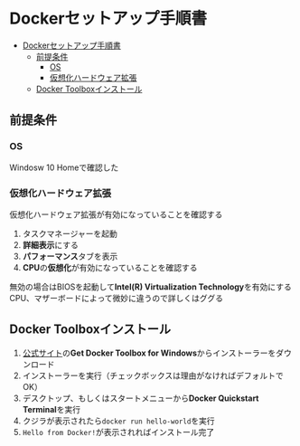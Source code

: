 # Dockerセットアップ手順書

- [Dockerセットアップ手順書](#docker%E3%82%BB%E3%83%83%E3%83%88%E3%82%A2%E3%83%83%E3%83%97%E6%89%8B%E9%A0%86%E6%9B%B8)
	- [前提条件](#%E5%89%8D%E6%8F%90%E6%9D%A1%E4%BB%B6)
		- [OS](#os)
		- [仮想化ハードウェア拡張](#%E4%BB%AE%E6%83%B3%E5%8C%96%E3%83%8F%E3%83%BC%E3%83%89%E3%82%A6%E3%82%A7%E3%82%A2%E6%8B%A1%E5%BC%B5)
	- [Docker Toolboxインストール](#docker-toolbox%E3%82%A4%E3%83%B3%E3%82%B9%E3%83%88%E3%83%BC%E3%83%AB)

## 前提条件

### OS

Windosw 10 Homeで確認した

### 仮想化ハードウェア拡張

仮想化ハードウェア拡張が有効になっていることを確認する

1. タスクマネージャーを起動
1. **詳細表示**にする
1. **パフォーマンス**タブを表示
1. **CPU**の**仮想化**が有効になっていることを確認する

無効の場合はBIOSを起動して**Intel(R) Virtualization Technology**を有効にする  
CPU、マザーボードによって微妙に違うので詳しくはググる

## Docker Toolboxインストール

1. [公式サイト](https://docs.docker.com/toolbox/toolbox_install_windows/)の**Get Docker Toolbox for Windows**からインストーラーをダウンロード
1. インストーラーを実行（チェックボックスは理由がなければデフォルトでOK）
1. デスクトップ、もしくはスタートメニューから**Docker Quickstart Terminal**を実行
1. クジラが表示されたら`docker run hello-world`を実行
1. `Hello from Docker!`が表示されればインストール完了
